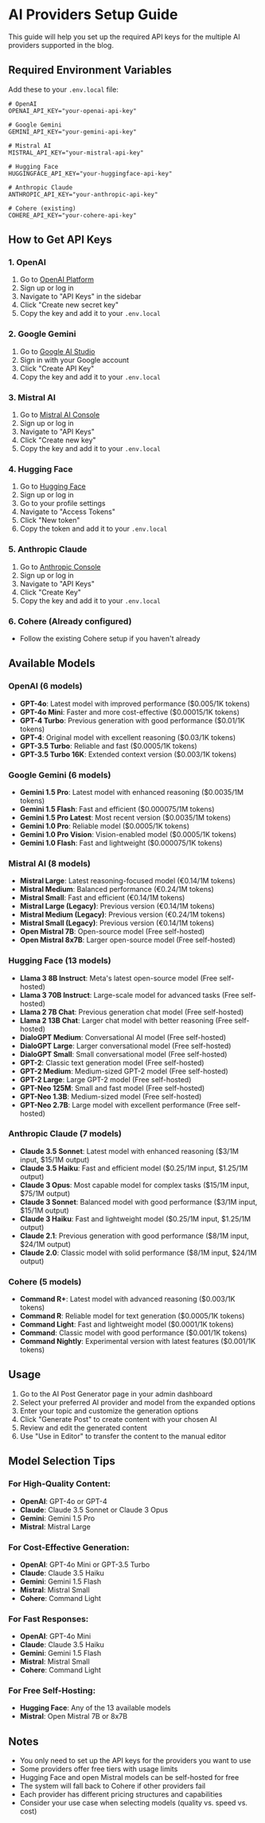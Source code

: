 # AI Providers Setup Guide

This guide will help you set up the required API keys for the multiple AI providers supported in the blog.

## Required Environment Variables

Add these to your `.env.local` file:

```env
# OpenAI
OPENAI_API_KEY="your-openai-api-key"

# Google Gemini
GEMINI_API_KEY="your-gemini-api-key"

# Mistral AI
MISTRAL_API_KEY="your-mistral-api-key"

# Hugging Face
HUGGINGFACE_API_KEY="your-huggingface-api-key"

# Anthropic Claude
ANTHROPIC_API_KEY="your-anthropic-api-key"

# Cohere (existing)
COHERE_API_KEY="your-cohere-api-key"
```

## How to Get API Keys

### 1. OpenAI
1. Go to [OpenAI Platform](https://platform.openai.com/)
2. Sign up or log in
3. Navigate to "API Keys" in the sidebar
4. Click "Create new secret key"
5. Copy the key and add it to your `.env.local`

### 2. Google Gemini
1. Go to [Google AI Studio](https://makersuite.google.com/app/apikey)
2. Sign in with your Google account
3. Click "Create API Key"
4. Copy the key and add it to your `.env.local`

### 3. Mistral AI
1. Go to [Mistral AI Console](https://console.mistral.ai/)
2. Sign up or log in
3. Navigate to "API Keys"
4. Click "Create new key"
5. Copy the key and add it to your `.env.local`

### 4. Hugging Face
1. Go to [Hugging Face](https://huggingface.co/)
2. Sign up or log in
3. Go to your profile settings
4. Navigate to "Access Tokens"
5. Click "New token"
6. Copy the token and add it to your `.env.local`

### 5. Anthropic Claude
1. Go to [Anthropic Console](https://console.anthropic.com/)
2. Sign up or log in
3. Navigate to "API Keys"
4. Click "Create Key"
5. Copy the key and add it to your `.env.local`

### 6. Cohere (Already configured)
- Follow the existing Cohere setup if you haven't already

## Available Models

### OpenAI (6 models)
- **GPT-4o**: Latest model with improved performance ($0.005/1K tokens)
- **GPT-4o Mini**: Faster and more cost-effective ($0.00015/1K tokens)
- **GPT-4 Turbo**: Previous generation with good performance ($0.01/1K tokens)
- **GPT-4**: Original model with excellent reasoning ($0.03/1K tokens)
- **GPT-3.5 Turbo**: Reliable and fast ($0.0005/1K tokens)
- **GPT-3.5 Turbo 16K**: Extended context version ($0.003/1K tokens)

### Google Gemini (6 models)
- **Gemini 1.5 Pro**: Latest model with enhanced reasoning ($0.0035/1M tokens)
- **Gemini 1.5 Flash**: Fast and efficient ($0.000075/1M tokens)
- **Gemini 1.5 Pro Latest**: Most recent version ($0.0035/1M tokens)
- **Gemini 1.0 Pro**: Reliable model ($0.0005/1K tokens)
- **Gemini 1.0 Pro Vision**: Vision-enabled model ($0.0005/1K tokens)
- **Gemini 1.0 Flash**: Fast and lightweight ($0.000075/1K tokens)

### Mistral AI (8 models)
- **Mistral Large**: Latest reasoning-focused model (€0.14/1M tokens)
- **Mistral Medium**: Balanced performance (€0.24/1M tokens)
- **Mistral Small**: Fast and efficient (€0.14/1M tokens)
- **Mistral Large (Legacy)**: Previous version (€0.14/1M tokens)
- **Mistral Medium (Legacy)**: Previous version (€0.24/1M tokens)
- **Mistral Small (Legacy)**: Previous version (€0.14/1M tokens)
- **Open Mistral 7B**: Open-source model (Free self-hosted)
- **Open Mistral 8x7B**: Larger open-source model (Free self-hosted)

### Hugging Face (13 models)
- **Llama 3 8B Instruct**: Meta's latest open-source model (Free self-hosted)
- **Llama 3 70B Instruct**: Large-scale model for advanced tasks (Free self-hosted)
- **Llama 2 7B Chat**: Previous generation chat model (Free self-hosted)
- **Llama 2 13B Chat**: Larger chat model with better reasoning (Free self-hosted)
- **DialoGPT Medium**: Conversational AI model (Free self-hosted)
- **DialoGPT Large**: Larger conversational model (Free self-hosted)
- **DialoGPT Small**: Small conversational model (Free self-hosted)
- **GPT-2**: Classic text generation model (Free self-hosted)
- **GPT-2 Medium**: Medium-sized GPT-2 model (Free self-hosted)
- **GPT-2 Large**: Large GPT-2 model (Free self-hosted)
- **GPT-Neo 125M**: Small and fast model (Free self-hosted)
- **GPT-Neo 1.3B**: Medium-sized model (Free self-hosted)
- **GPT-Neo 2.7B**: Large model with excellent performance (Free self-hosted)

### Anthropic Claude (7 models)
- **Claude 3.5 Sonnet**: Latest model with enhanced reasoning ($3/1M input, $15/1M output)
- **Claude 3.5 Haiku**: Fast and efficient model ($0.25/1M input, $1.25/1M output)
- **Claude 3 Opus**: Most capable model for complex tasks ($15/1M input, $75/1M output)
- **Claude 3 Sonnet**: Balanced model with good performance ($3/1M input, $15/1M output)
- **Claude 3 Haiku**: Fast and lightweight model ($0.25/1M input, $1.25/1M output)
- **Claude 2.1**: Previous generation with good performance ($8/1M input, $24/1M output)
- **Claude 2.0**: Classic model with solid performance ($8/1M input, $24/1M output)

### Cohere (5 models)
- **Command R+**: Latest model with advanced reasoning ($0.003/1K tokens)
- **Command R**: Reliable model for text generation ($0.0005/1K tokens)
- **Command Light**: Fast and lightweight model ($0.0001/1K tokens)
- **Command**: Classic model with good performance ($0.001/1K tokens)
- **Command Nightly**: Experimental version with latest features ($0.001/1K tokens)

## Usage

1. Go to the AI Post Generator page in your admin dashboard
2. Select your preferred AI provider and model from the expanded options
3. Enter your topic and customize the generation options
4. Click "Generate Post" to create content with your chosen AI
5. Review and edit the generated content
6. Use "Use in Editor" to transfer the content to the manual editor

## Model Selection Tips

### For High-Quality Content:
- **OpenAI**: GPT-4o or GPT-4
- **Claude**: Claude 3.5 Sonnet or Claude 3 Opus
- **Gemini**: Gemini 1.5 Pro
- **Mistral**: Mistral Large

### For Cost-Effective Generation:
- **OpenAI**: GPT-4o Mini or GPT-3.5 Turbo
- **Claude**: Claude 3.5 Haiku
- **Gemini**: Gemini 1.5 Flash
- **Mistral**: Mistral Small
- **Cohere**: Command Light

### For Fast Responses:
- **OpenAI**: GPT-4o Mini
- **Claude**: Claude 3.5 Haiku
- **Gemini**: Gemini 1.5 Flash
- **Mistral**: Mistral Small
- **Cohere**: Command Light

### For Free Self-Hosting:
- **Hugging Face**: Any of the 13 available models
- **Mistral**: Open Mistral 7B or 8x7B

## Notes

- You only need to set up the API keys for the providers you want to use
- Some providers offer free tiers with usage limits
- Hugging Face and open Mistral models can be self-hosted for free
- The system will fall back to Cohere if other providers fail 
- Each provider has different pricing structures and capabilities
- Consider your use case when selecting models (quality vs. speed vs. cost) 